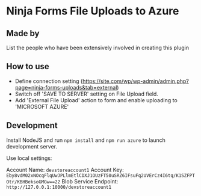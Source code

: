 # Ninja Forms File Uploads to Azure

## Made by

 List the people who have been extensively involved in creating this plugin

## How to use

* Define connection setting (https://site.com/wp/wp-admin/admin.php?page=ninja-forms-uploads&tab=external)
* Switch off 'SAVE TO SERVER' setting on File Upload field.
* Add 'External File Upload' action to form and enable uploading to 'MICROSOFT AZURE'


## Development

Install NodeJS and run `npm install` and `npm run azure` to launch development server.

Use local settings:

Account Name: `devstoreaccount1`
Account Key: `Eby8vdM02xNOcqFlqUwJPLlmEtlCDXJ1OUzFT50uSRZ6IFsuFq2UVErCz4I6tq/K1SZFPTOtr/KBHBeksoGMGw==22`
Blob Service Endpoint: `http://127.0.0.1:10000/devstoreaccount1`
